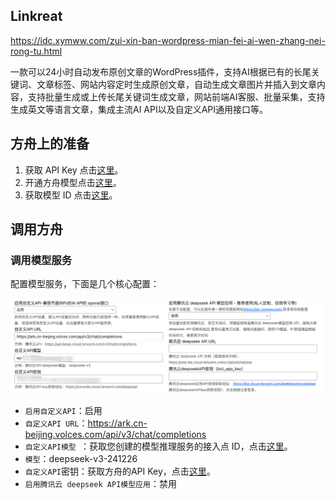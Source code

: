 
## Linkreat
https://idc.xymww.com/zui-xin-ban-wordpress-mian-fei-ai-wen-zhang-nei-rong-tu.html

一款可以24小时自动发布原创文章的WordPress插件，支持AI根据已有的长尾关键词、文章标签、网站内容定时生成原创文章，自动生成文章图片并插入到文章内容，支持批量生成或上传长尾关键词生成文章，网站前端AI客服、批量采集，支持生成英文等语言文章，集成主流AI API以及自定义API通用接口等。

## 方舟上的准备

1. 获取 API Key 点击[这里](https://console.volcengine.com/ark/region:ark+cn-beijing/apiKey)。
2. 开通方舟模型点击[这里](https://console.volcengine.com/ark/region:ark+cn-beijing/openManagement)。
3. 获取模型 ID 点击[这里](https://www.volcengine.com/docs/82379/1330310#%E6%96%87%E6%9C%AC%E7%94%9F%E6%88%90)。


## 调用方舟

### 调用模型服务
配置模型服务，下面是几个核心配置：

<img src="../Linkreate/asset/linkreate.png" ></img>

* `启用自定义API`：启用
* `自定义API URL`：https://ark.cn-beijing.volces.com/api/v3/chat/completions
* `自定义API模型 `：获取您创建的模型推理服务的接入点 ID，点击[这里](https://console.volcengine.com/ark/region:ark+cn-beijing/endpoint?config=%7B%7D)。
* `模型`：deepseek-v3-241226
* `自定义API`密钥：获取方舟的API Key，点击[这里](https://console.volcengine.com/ark/region:ark+cn-beijing/apiKey)。
* `启用腾讯云 deepseek API模型应用`：禁用


